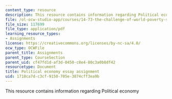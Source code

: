```yaml
---
content_type: resource
description: This resource contains information regarding Political economy
file: /ol-ocw-studio-app/courses/14-73-the-challenge-of-world-poverty-spring-2011/1718ca7dc3cf9150705e3874cff3ea9b_MIT14_73S11_political.pdf
file_size: 117699
file_type: application/pdf
learning_resource_types:
- Assignments
license: https://creativecommons.org/licenses/by-nc-sa/4.0/
ocw_type: OCWFile
parent_title: Assignments
parent_type: CourseSection
parent_uid: cf47fd1d-af3d-0450-c8e4-80c3a0b8df42
resourcetype: Document
title: Political economy essay assignment
uid: 1718ca7d-c3cf-9150-705e-3874cff3ea9b
---
```

This resource contains information regarding Political economy